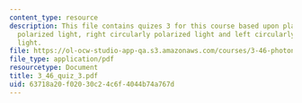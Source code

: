 ```yaml
---
content_type: resource
description: This file contains quizes 3 for this course based upon plane (linearly)
  polarized light, right circularly polarized light and left circularly polarized
  light.
file: https://ol-ocw-studio-app-qa.s3.amazonaws.com/courses/3-46-photonic-materials-and-devices-spring-2006/63718a20f02030c24c6f4044b74a767d_3_46_quiz_3.pdf
file_type: application/pdf
resourcetype: Document
title: 3_46_quiz_3.pdf
uid: 63718a20-f020-30c2-4c6f-4044b74a767d
---
```


